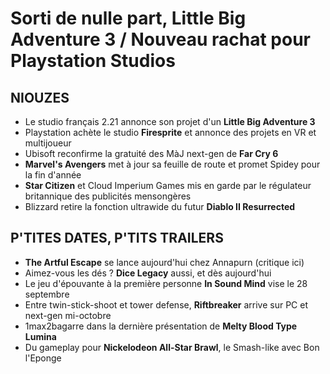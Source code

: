 # Sorti de nulle part, Little Big Adventure 3 / Nouveau rachat pour Playstation Studios

## NIOUZES

- Le studio français 2.21 annonce son projet d'un **Little Big Adventure 3**
- Playstation achète le studio **Firesprite** et annonce des projets en VR et multijoueur
- Ubisoft reconfirme la gratuité des MàJ next-gen de **Far Cry 6**
- **Marvel's Avengers** met à jour sa feuille de route et promet Spidey pour la fin d'année
- **Star Citizen** et Cloud Imperium Games mis en garde par le régulateur britannique des publicités mensongères
- Blizzard retire la fonction ultrawide du futur **Diablo II Resurrected**

## P'TITES DATES, P'TITS TRAILERS

- **The Artful Escape** se lance aujourd'hui chez Annapurn (critique ici)
- Aimez-vous les dés ? **Dice Legacy** aussi, et dès aujourd'hui
- Le jeu d'épouvante à la première personne **In Sound Mind** vise le 28 septembre
- Entre twin-stick-shoot et tower defense, **Riftbreaker** arrive sur PC et next-gen mi-octobre
- 1max2bagarre dans la dernière présentation de **Melty Blood Type Lumina**
- Du gameplay pour **Nickelodeon All-Star Brawl**, le Smash-like avec Bon l'Eponge
